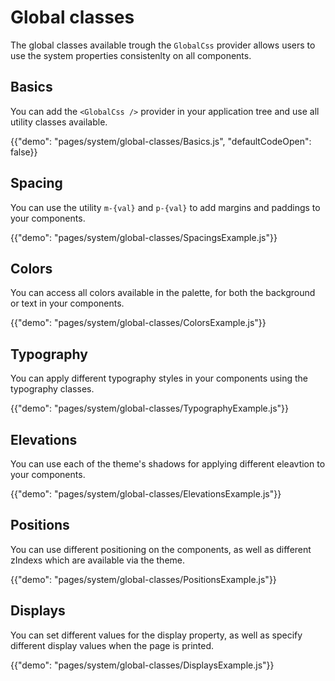 # Global classes

<p class="description">The global classes available trough the <code>GlobalCss</code> provider allows users to use the system properties consistenlty on all components.</p>

## Basics

You can add the `<GlobalCss />` provider in your application tree and use all utility classes available.

{{"demo": "pages/system/global-classes/Basics.js", "defaultCodeOpen": false}}

## Spacing

You can use the utility `m-{val}` and `p-{val}` to add margins and paddings to your components.

{{"demo": "pages/system/global-classes/SpacingsExample.js"}}

## Colors

You can access all colors available in the palette, for both the background or text in your components.

{{"demo": "pages/system/global-classes/ColorsExample.js"}}

## Typography

You can apply different typography styles in your components using the typography classes.

{{"demo": "pages/system/global-classes/TypographyExample.js"}}

## Elevations

You can use each of the theme's shadows for applying different eleavtion to your components.

{{"demo": "pages/system/global-classes/ElevationsExample.js"}}

## Positions

You can use different positioning on the components, as well as different zIndexs which are available via the theme.

{{"demo": "pages/system/global-classes/PositionsExample.js"}}

## Displays

You can set different values for the display property, as well as specify different display values when the page is printed.

{{"demo": "pages/system/global-classes/DisplaysExample.js"}}
